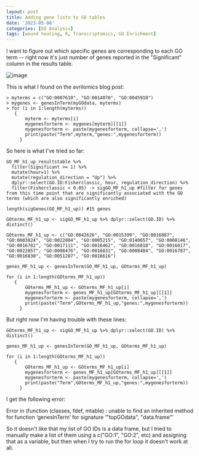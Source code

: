 ```yaml
---
layout: post
title: Adding gene lists to GO tables
date: '2023-05-08'
categories: [GO Analysis]
tags: [wound healing, R, Transcriptomics, GO Enrichment]
---
```

I want to figure out which specific genes are corresponding to each GO term -- right now it's just number of genes reported in the "Significant" column in the results table.

![image](https://github.com/ademerlis/ademerlis.github.io/assets/56000927/baa5f1ce-d023-470e-a92f-a33a5edfe15b)

This is what I found on the avrilomics blog post: 

```{r}
> myterms = c("GO:0007610", "GO:0014070", "GO:0045910")
> mygenes <- genesInTerm(myGOdata, myterms)
> for (i in 1:length(myterms))
   {
       myterm <- myterms[i]
       mygenesforterm <- mygenes[myterm][[1]]
       mygenesforterm <- paste(mygenesforterm, collapse=',')
       print(paste("Term",myterm,"genes:",mygenesforterm))
     }
```

So here is what I've tried so far:

```{r}
GO_MF_h1_up_resultstable %>% 
  filter(Significant >= 1) %>% 
  mutate(hour=1) %>% 
  mutate(regulation_direction = "Up") %>% 
  dplyr::select(GO.ID:Fisherclassic, hour, regulation_direction) %>% 
  filter(Fisherclassic < 0.05) -> sigGO_MF_h1_up #filter for genes from this time point that are significantly associated with the GO terms (which are also significantly enriched)

length(sigGenes(GO_MF_h1_up)) #15 genes

GOterms_MF_h1_up <- sigGO_MF_h1_up %>% dplyr::select(GO.ID) %>% distinct()

GOterms_MF_h1_up <- c("GO:0042626", "GO:0015399", "GO:0016887", "GO:0003824", "GO:0022804", "GO:0005215", "GO:0140657", "GO:0008146", "GO:0016782", "GO:0017111", "GO:0016462", "GO:0016818", "GO:0016817", "GO:0022857", "GO:0008476", "GO:0016831", "GO:0008484", "GO:0016787", "GO:0016830", "GO:0051287", "GO:0016616")

genes_MF_h1_up <- genesInTerm(GO_MF_h1_up, GOterms_MF_h1_up)

for (i in 1:length(GOterms_MF_h1_up))
   {
       GOterms_MF_h1_up <- GOterms_MF_h1_up[i]
       mygenesforterm <- genes_MF_h1_up[GOterms_MF_h1_up][[1]]
       mygenesforterm <- paste(mygenesforterm, collapse=',')
       print(paste("Term",GOterms_MF_h1_up,"genes:",mygenesforterm))
     }
```

But right now I'm having trouble with these lines:
```{r}
GOterms_MF_h1_up <- sigGO_MF_h1_up %>% dplyr::select(GO.ID) %>% distinct()

genes_MF_h1_up <- genesInTerm(GO_MF_h1_up, GOterms_MF_h1_up)

for (i in 1:length(GOterms_MF_h1_up))
   {
       GOterms_MF_h1_up <- GOterms_MF_h1_up[i]
       mygenesforterm <- genes_MF_h1_up[GOterms_MF_h1_up][[1]]
       mygenesforterm <- paste(mygenesforterm, collapse=',')
       print(paste("Term",GOterms_MF_h1_up,"genes:",mygenesforterm))
     }
 ```
 I get the following error: 
 
 Error in (function (classes, fdef, mtable) :
unable to find an inherited method for function ‘genesInTerm’ for signature ‘"topGOdata", "data.frame"’

So it doesn't like that my list of GO IDs is a data frame, but I tried to manually make a list of them using a c("GO:1", "GO:2", etc) and assigning that as a variable, but then when I try to run the for loop it doesn't work at all.
